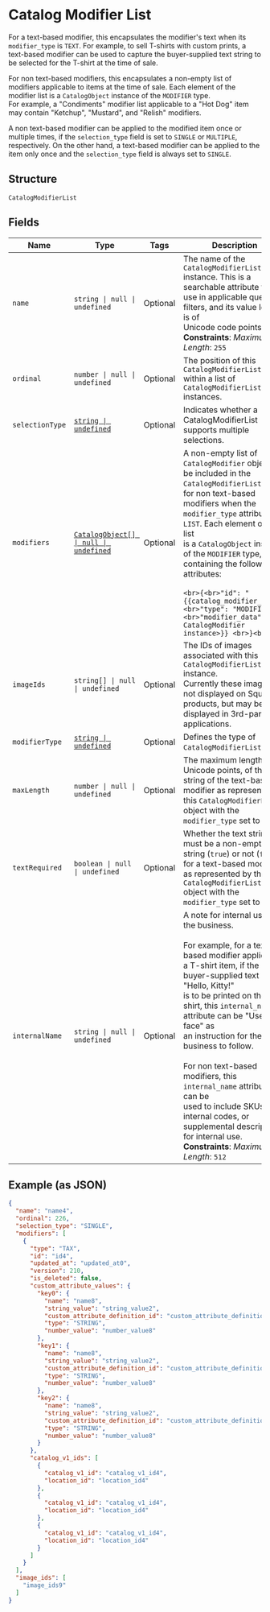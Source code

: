 <!-- Optimized: 2025-10-06 -->
<!-- RPM: 1.6.2.1.1.6.2.1_catalog-modifier-list_20251006 -->
<!-- Session: E2E RPM DNA Application -->
<!-- AOM: RND (Reggie & Dro) -->
<!-- COI: TECHNOLOGY -->
<!-- RPM: HIGH -->
<!-- ACTION: BUILD -->


# Catalog Modifier List

For a text-based modifier, this encapsulates the modifier's text when its `modifier_type` is `TEXT`.
For example, to sell T-shirts with custom prints, a text-based modifier can be used to capture the buyer-supplied
text string to be selected for the T-shirt at the time of sale.

For non text-based modifiers, this encapsulates a non-empty list of modifiers applicable to items
at the time of sale. Each element of the modifier list is a `CatalogObject` instance of the `MODIFIER` type.  
For example, a "Condiments" modifier list applicable to a "Hot Dog" item
may contain "Ketchup", "Mustard", and "Relish" modifiers.

A non text-based modifier can be applied to the modified item once or multiple times, if the `selection_type` field
is set to `SINGLE` or `MULTIPLE`, respectively. On the other hand, a text-based modifier can be applied to the item
only once and the `selection_type` field is always set to `SINGLE`.

## Structure

`CatalogModifierList`

## Fields

| Name | Type | Tags | Description |
|  --- | --- | --- | --- |
| `name` | `string \| null \| undefined` | Optional | The name of the `CatalogModifierList` instance. This is a searchable attribute for use in applicable query filters, and its value length is of<br>Unicode code points.<br>**Constraints**: *Maximum Length*: `255` |
| `ordinal` | `number \| null \| undefined` | Optional | The position of this `CatalogModifierList` within a list of `CatalogModifierList` instances. |
| `selectionType` | [`string \| undefined`](../../doc/models/catalog-modifier-list-selection-type.md) | Optional | Indicates whether a CatalogModifierList supports multiple selections. |
| `modifiers` | [`CatalogObject[] \| null \| undefined`](../../doc/models/catalog-object.md) | Optional | A non-empty list of `CatalogModifier` objects to be included in the `CatalogModifierList`,<br>for non text-based modifiers when the `modifier_type` attribute is `LIST`. Each element of this list<br>is a `CatalogObject` instance of the `MODIFIER` type, containing the following attributes:<br><br>```<br>{<br>"id": "{{catalog_modifier_id}}",<br>"type": "MODIFIER", <br>"modifier_data": {{a CatalogModifier instance>}} <br>}<br>``` |
| `imageIds` | `string[] \| null \| undefined` | Optional | The IDs of images associated with this `CatalogModifierList` instance.<br>Currently these images are not displayed on Square products, but may be displayed in 3rd-party applications. |
| `modifierType` | [`string \| undefined`](../../doc/models/catalog-modifier-list-modifier-type.md) | Optional | Defines the type of `CatalogModifierList`. |
| `maxLength` | `number \| null \| undefined` | Optional | The maximum length, in Unicode points, of the text string of the text-based modifier as represented by<br>this `CatalogModifierList` object with the `modifier_type` set to `TEXT`. |
| `textRequired` | `boolean \| null \| undefined` | Optional | Whether the text string must be a non-empty string (`true`) or not (`false`) for a text-based modifier<br>as represented by this `CatalogModifierList` object with the `modifier_type` set to `TEXT`. |
| `internalName` | `string \| null \| undefined` | Optional | A note for internal use by the business.<br><br>For example, for a text-based modifier applied to a T-shirt item, if the buyer-supplied text of "Hello, Kitty!"  <br>is to be printed on the T-shirt, this `internal_name` attribute can be "Use italic face" as<br>an instruction for the business to follow.<br><br>For non text-based modifiers, this `internal_name` attribute can be<br>used to include SKUs, internal codes, or supplemental descriptions for internal use.<br>**Constraints**: *Maximum Length*: `512` |

## Example (as JSON)

```json
{
  "name": "name4",
  "ordinal": 226,
  "selection_type": "SINGLE",
  "modifiers": [
    {
      "type": "TAX",
      "id": "id4",
      "updated_at": "updated_at0",
      "version": 210,
      "is_deleted": false,
      "custom_attribute_values": {
        "key0": {
          "name": "name8",
          "string_value": "string_value2",
          "custom_attribute_definition_id": "custom_attribute_definition_id4",
          "type": "STRING",
          "number_value": "number_value8"
        },
        "key1": {
          "name": "name8",
          "string_value": "string_value2",
          "custom_attribute_definition_id": "custom_attribute_definition_id4",
          "type": "STRING",
          "number_value": "number_value8"
        },
        "key2": {
          "name": "name8",
          "string_value": "string_value2",
          "custom_attribute_definition_id": "custom_attribute_definition_id4",
          "type": "STRING",
          "number_value": "number_value8"
        }
      },
      "catalog_v1_ids": [
        {
          "catalog_v1_id": "catalog_v1_id4",
          "location_id": "location_id4"
        },
        {
          "catalog_v1_id": "catalog_v1_id4",
          "location_id": "location_id4"
        },
        {
          "catalog_v1_id": "catalog_v1_id4",
          "location_id": "location_id4"
        }
      ]
    }
  ],
  "image_ids": [
    "image_ids9"
  ]
}
```
